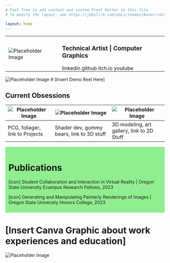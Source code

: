 ```yaml
---
# Feel free to add content and custom Front Matter to this file.
# To modify the layout, see https://jekyllrb.com/docs/themes/#overriding-theme-defaults

layout: home
---
```


<!-- Profile -->
<table style="border-collapse: collapse; border: none;">
  <tr style="border: none;">
    <td style="border: none; padding: 0 10px;">
      <img src="https://via.placeholder.com/250" alt="Placeholder Image">
    </td>
    <td style="border: none; padding: 0 10px;">
      <h3> Technical Artist |  Computer Graphics </h3>
      linkedin github itch.io youtube
    </td>
  </tr>
</table>

<img src="https://via.placeholder.com/1920x1080" alt="Placeholder Image">
# [Insert Demo Reel Here]

## Current Obsessions

|      <img src="https://via.placeholder.com/500" alt="Placeholder Image">    |    <img src="https://via.placeholder.com/500" alt="Placeholder Image">      |    <img src="https://via.placeholder.com/500" alt="Placeholder Image">      |
|----------|----------|----------|
|   PCG, foliager, link to Projects   |   Shader dev, gummy bears, link to 3D stuff   |   3D modeling, art gallery, link to 2D Stuff   |

<div style="background-color: lightgreen; padding: 10px;">
  <h1> Publications </h1>
  <p> [icon] Student Collaboration and Interaction in Virtual Reality | Oregon State University Ecampus Research Fellows, 2023 </p>
  <p> [icon] Generating and Manipulating Painterly Renderings of Images | Oregon State University Honors College, 2023 </p>
</div>

# [Insert Canva Graphic about work experiences and education]
<img src="https://via.placeholder.com/1080x1920" alt="Placeholder Image">